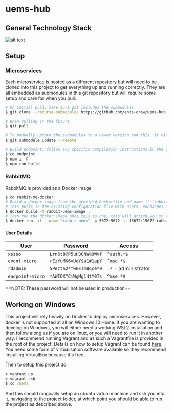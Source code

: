 # uems-hub

## General Technology Stack
![alt text](https://github.com/ents-crew/uems-hub/blob/master/UEMS-Stack.png?raw=true)

## Setup

### Microservices

Each microservice is hosted as a different repository but will need to be cloned into this project to get everything up and running correctly. They are all embedded as submodules in this git repository but will require some setup and care for when you pull. 

```bash
# On initial pull, make sure git includes the submodules
$ git clone --recurse-submodules https://github.com/ents-crew/uems-hub.git

# When pulling in the future
$ git pull

# To manually update the submodules to a newer version run this. It will download the new versions and pin the repository at that version
$ git submodule update --remote

# Build endpoint, follow any specific compilation instructions in the git repository if relevant
$ cd endpoint
$ npm i -D
$ npm run build
```

### RabbitMQ

RabbitMQ is provided as a Docker image

```bash
$ cd rabbit-mq-docker
# Build a docker image from the provided Dockerfile and name it `rabbit-uems-image`
# This pulls in the existing configuration file with users, exchanges and queues already setup
$ docker build -t rabbit-uems-image .
# Then run the docker image once this is one, this will attach you to the process (-it) and forwards the ports as shown. You can then access the admin interface on http://localhost:15672
$ docker run -it --name "rabbit-uems" -p 5672:5672 -p 15672:15672 rabbit-uems-image
```

#### User Details

| User          | Password               | Access               |
| ------------- | ---------------------- | -------------------- |
| `xssso`       | `Lrn6t8@P5uH3ONW%9WVf` | `^auth.*$`           |
| `event-micro` | `rEzYuMK6vUaY$u1#1apY` | `^mse.*$`            |
| `rdadmin`     | `5PeztA2*^wGETm8qce*9` | `.*` - administrator |
| `endpoint-micro` | `*AWIOX^CiWgMg14tY0Ts` | `^mse.*$` |

==NOTE: These password will not be used in production==

## Working on Windows

This project will rely heavily on Docker to deploy microservices. However, docker is not supported at all on Windows 10 Home. If you are wanting to develop on Windows, you will either need a working WSL2 installation and then follow along as if you are on linux, or you will need to run it in another way. I recommend running Vagrant and as such a Vagrantfile is provided in the root of the project. Details on how to setup Vagrant can be found [here](https://www.vagrantup.com/docs/installation). You need some form of virtualisation software available so they recommend installing VirtualBox because it's free.

Then to setup this project do:

```cmd
> vagrant up
> vagrant ssh
$ cd /uems
```

And this should magically setup an ubuntu virtual machine and ssh you into it, navigating to the project folder, at which point you should be able to run the project as described above.
